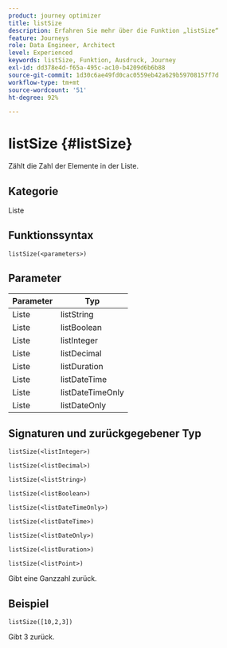 ```yaml
---
product: journey optimizer
title: listSize
description: Erfahren Sie mehr über die Funktion „listSize“
feature: Journeys
role: Data Engineer, Architect
level: Experienced
keywords: listSize, Funktion, Ausdruck, Journey
exl-id: dd378e4d-f65a-495c-ac10-b4209d6b6b88
source-git-commit: 1d30c6ae49fd0cac0559eb42a629b59708157f7d
workflow-type: tm+mt
source-wordcount: '51'
ht-degree: 92%

---
```


# listSize {#listSize}

Zählt die Zahl der Elemente in der Liste.

## Kategorie

Liste

## Funktionssyntax

`listSize(<parameters>)`

## Parameter

| Parameter | Typ |
|-----------|------------------|
| Liste | listString |
| Liste | listBoolean |
| Liste | listInteger |
| Liste | listDecimal |
| Liste | listDuration |
| Liste | listDateTime |
| Liste | listDateTimeOnly |
| Liste | listDateOnly |

## Signaturen und zurückgegebener Typ

`listSize(<listInteger>)`

`listSize(<listDecimal>)`

`listSize(<listString>)`

`listSize(<listBoolean>)`

`listSize(<listDateTimeOnly>)`

`listSize(<listDateTime>)`

`listSize(<listDateOnly>)`

`listSize(<listDuration>)`

`listSize(<listPoint>)`

Gibt eine Ganzzahl zurück.

## Beispiel

`listSize([10,2,3])`

Gibt 3 zurück.
